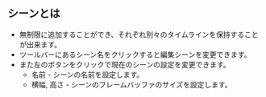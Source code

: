 ## シーンとは

* 無制限に追加することができ、それぞれ別々のタイムラインを保持することが出来ます。
* ツールバーにあるシーン名をクリックすると編集シーンを変更できます。
* また左のボタンをクリックで現在のシーンの設定を変更できます。
    * 名前 - シーンの名前を設定します。
    * 横幅, 高さ - シーンのフレームバッファのサイズを設定します。
